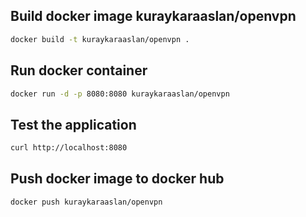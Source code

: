## Build docker image kuraykaraaslan/openvpn
```bash 
docker build -t kuraykaraaslan/openvpn .
```
## Run docker container
```bash
docker run -d -p 8080:8080 kuraykaraaslan/openvpn
```

## Test the application
```bash
curl http://localhost:8080
```

## Push docker image to docker hub
```bash
docker push kuraykaraaslan/openvpn
```